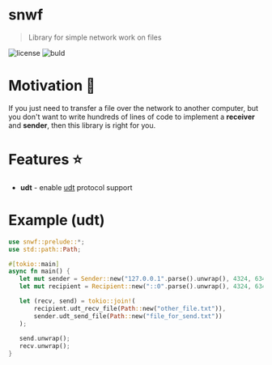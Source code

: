 # snwf

> Library for simple network work on files

![license](https://img.shields.io/github/license/CryptoGladi/snwf?style=for-the-badge) ![buld](https://img.shields.io/github/actions/workflow/status/CryptoGladi/snwf/.github/workflows/rust.yml?branch=master&style=for-the-badge)

# Motivation :rocket:

If you just need to transfer a file over the network to another computer,
but you don't want to write hundreds of lines of code to implement a
**receiver** and **sender**, then this library is right for you.

# Features :star:

*   **udt** - enable [udt](https://en.wikipedia.org/wiki/UDP-based_Data_Transfer_Protocol) protocol support

# Example (udt)

```rust
use snwf::prelude::*;
use std::path::Path;

#[tokio::main]
async fn main() {
   let mut sender = Sender::new("127.0.0.1".parse().unwrap(), 4324, 6343, None);
   let mut recipient = Recipient::new("::0".parse().unwrap(), 4324, 6343, None);

   let (recv, send) = tokio::join!(
       recipient.udt_recv_file(Path::new("other_file.txt")),
       sender.udt_send_file(Path::new("file_for_send.txt"))
   );
   
   send.unwrap();
   recv.unwrap();
}
```
